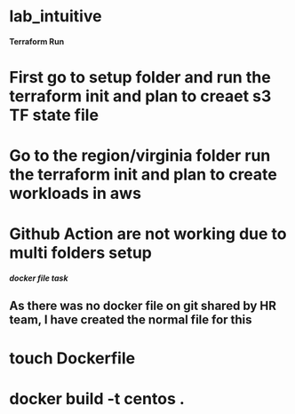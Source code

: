 # lab_intuitive

#### Terraform Run ####
# First go to setup folder and run the terraform init and plan to creaet s3 TF state file
# Go to the region/virginia folder run the terraform init and plan to create workloads in aws
# Github Action are not working due to multi folders setup


##### docker file task #####
## As there was no docker file on git shared by HR team, I have created the normal file for this
# touch Dockerfile 
# docker build -t centos .
